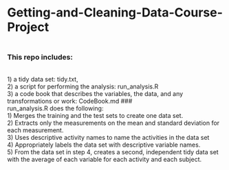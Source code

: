 # Getting-and-Cleaning-Data-Course-Project
### <br />This repo includes:
<br />1) a tidy data set: tidy.txt, 
<br />2) a script for performing the analysis: run_analysis.R
<br />3) a code book that describes the variables, the data, and any transformations or work: CodeBook.md
###<br />run_analysis.R does the following:
<br />1) Merges the training and the test sets to create one data set.
<br />2) Extracts only the measurements on the mean and standard deviation for each measurement.
<br />3) Uses descriptive activity names to name the activities in the data set
<br />4) Appropriately labels the data set with descriptive variable names.
<br />5) From the data set in step 4, creates a second, independent tidy data set with the average of each variable for each activity and each subject.


